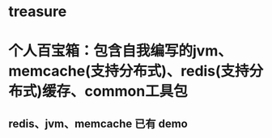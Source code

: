 # treasure
# 个人百宝箱：包含自我编写的jvm、memcache(支持分布式)、redis(支持分布式)缓存、common工具包
## 
## redis、jvm、memcache 已有 demo
